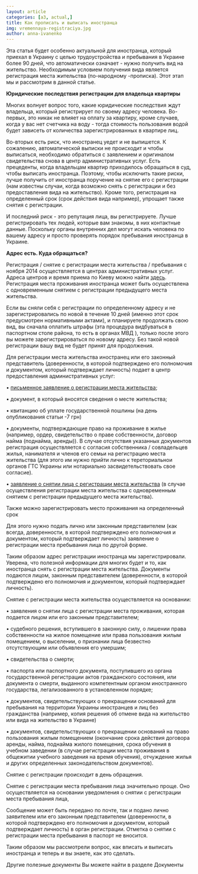 ```yaml
---
layout: article
categories: [a3, actual,]
title: Как прописать и выписать иностранца
img: vremennaya-registraciya.jpg
author: anna-ivanenko
--- 
```

Эта статья будет особенно актуальной для иностранца, который приехал в Украину с целью трудоустройства и пребывания в 
Украине более 90 дней, что автоматически означает - нужно получить вид на жительство. Необходимым условием получения вида 
является регистрация места жительства (по-народному -прописка). Этот этап мы и рассмотрим в данной статье.

**Юридические последствия регистрации для владельца квартиры**

Многих волнует вопрос того, какие юридические последствия ждут владельца, который регистрирует по своему адресу человека.
Во-первых, это никак не влияет на оплату за квартиру, кроме случаев, когда у вас нет счетчика на воду - тогда стоимость 
пользования водой будет зависеть от количества зарегистрированных в квартире лиц.

Во-вторых есть риск, что иностранец уедет и не выпишется. К сожалению, автоматической выписки не происходит и чтобы 
выписаться, необходимо обратиться с заявлением и оригиналом свидетельства снова в центр административных услуг. Есть 
прецеденты, когда владельцам квартир приходилось обращаться в суд, чтобы выписать иностранца. Поэтому, чтобы исключить 
такие риски, лучше получить от иностранца поручение на снятие его с регистрации (нам известны случаи, когда возможно снять
с регистрации и без предоставления вида на жительство). Кроме того, регистрация на определенный срок (срок действия вида 
например), упрощает также снятия с регистрации.

И последний риск - это репутация лица, вы регистрируете. Лучше регистрировать тех людей, которые вам знакомы, в них
контактные данные. Поскольку органы внутренних дел могут искать человека по вашему адресу и просто проверять порядок 
пребывания иностранца в Украине.

**Адрес есть. Куда обращаться?**

Регистрация / снятие с регистрации места жительства / пребывания с ноября 2014 осуществляется в центрах административных 
услуг. Адреса центров и время приема по Киеву можно найти [здесь](http://ac.dozvil-kiev.gov.ua/OneStopShop/List). Регистрация 
места проживания иностранца может быть осуществлена ​​с одновременным снятием с регистрации предыдущего места жительства.

Если вы сняли себя с регистрации по определенному адресу и не зарегистрировались по новой в течение 10 дней (именно этот срок
предусмотрен нормативными актами), и планируете продолжать свою вид, вы сначала оплатить штрафы (эта процедура видбуваться в
паспортном столе района, то есть в органах МВД ), только после этого вы можете зарегистрироваться по новому адресу. Без такой
новой регистрации вашу вид не будет принят для продолжения.

Для регистрации места жительства иностранец или его законный представитель (доверенности, в которой подтверждено его 
полномочия и документом, который подтверждает личность) подает в центр предоставления административных услуг:

• [письменное заявление о регистрации места жительства](/pdf/Заява%20про%20реєстрацію%20місця%20проживаня.doc);

• документ, в который вносятся сведения о месте жительства;

• квитанцию ​​об уплате государственной пошлины (на день опубликования статьи -7 грн)

• документы, подтверждающие право на проживание в жилье (например, ордер, свидетельство о праве собственности, договор найма
(поднайма, аренды)). В случае отсутствия указанных документов регистрация осуществляется с согласия собственника / 
совладельцев жилья, нанимателя и членов его семьи на регистрацию места жительства (для этого им нужно прийти лично к 
тереториальнои органов ГТС Украины или нотариально засвидетельствовать свое согласие).

• [заявление о снятии лица с регистрации места жительства](/pdf/ЗАЯВА%20%20про%20зняття%20особи%20з%20реєстрації%20місця%20проживання.doc) (в случае осуществления регистрации места жительства с одновременным
снятием с регистрации предыдущего места жительства).

Также можно зарегистрировать место проживания на определенный срок

Для этого нужно подать лично или законным представителем (как всегда, доверенности, в которой подтверждено его полномочия и 
документом, который подтверждает личность) заявление о регистрации места пребывания лица по другой форме.

Таким образом адрес регистрации иностранца мы зарегистрировали. Уверена, что полезной информации для многих будет и то, как 
иностранца снять с регистрации места жительства. Документы подаются лицом, законным представителем (доверенности, в которой 
подтверждено его полномочия и документом, который подтверждает личность).

Снятие с регистрации места жительства осуществляется на основании:

• заявления о снятии лица с регистрации места проживания, которая подается лицом или его законным представителем;

• судебного решения, вступившего в законную силу, о лишении права собственности на жилое помещение или права пользования жилым
помещением, о выселении, о признании лица безвестно отсутствующим или объявления его умершим;

• свидетельства о смерти;

• паспорта или паспортного документа, поступившего из органа государственной регистрации актов гражданского состояния, или 
документа о смерти, выданного компетентным органом иностранного государства, легализованного в установленном порядке;

• документов, свидетельствующих о прекращении оснований для пребывания на территории Украины иностранцев и лиц без гражданства
(например, копия решения об отмене вида на жительство или вида на жительство в Украине)

• документов, свидетельствующих о прекращении оснований на право пользования жилым помещением (окончание срока действия 
договора аренды, найма, поднайма жилого помещения, срока обучения в учебном заведении (в случае регистрации места проживания в
общежитии учебного заведения на время обучения), отчуждение жилья и других определенных законодательством документов).

Снятие с регистрации происходит в день обращения.

Снятие с регистрации места пребывания лица значительно проще. Оно осуществляется на основании уведомления о снятии с 
регистрации места пребывания лица,

Сообщение может быть передано по почте, так и подано лично заявителем или его законным представителем (доверенности, в 
которой подтверждено его полномочия и документом, который подтверждает личность) в орган регистрации. Отметка о снятии с 
регистрации места пребывания в паспорт не вносится.

Таким образом мы рассмотрели вопрос, как вписать и выписать иностранца и теперь и вы знаете, как это сделать.

Другие полезные документы Вы можете найти в разделе Документы
